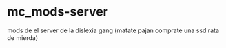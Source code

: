 # mc_mods-server
mods de el server de la dislexia gang (matate pajan comprate una ssd rata de mierda)

